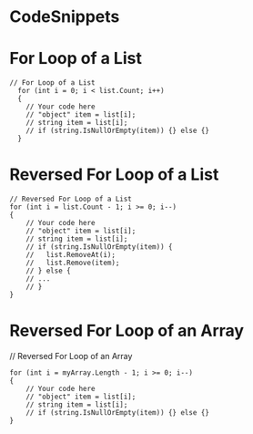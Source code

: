 # CodeSnippets

# For Loop of a List
```
// For Loop of a List
  for (int i = 0; i < list.Count; i++)
  {
    // Your code here
    // "object" item = list[i];
    // string item = list[i];
    // if (string.IsNullOrEmpty(item)) {} else {}
  }
```
# Reversed For Loop of a List
```
// Reversed For Loop of a List
for (int i = list.Count - 1; i >= 0; i--)
{
    // Your code here
    // "object" item = list[i];
    // string item = list[i];
    // if (string.IsNullOrEmpty(item)) {
    //   list.RemoveAt(i);
    //   list.Remove(item);
    // } else {
    // ...
    // }
}
```
# Reversed For Loop of an Array
// Reversed For Loop of an Array
```
for (int i = myArray.Length - 1; i >= 0; i--)
{
    // Your code here
    // "object" item = list[i];
    // string item = list[i];
    // if (string.IsNullOrEmpty(item)) {} else {}
}
```
